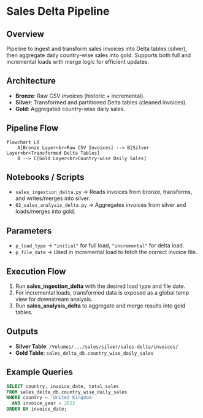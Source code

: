 # Sales Delta Pipeline  

## Overview  
Pipeline to ingest and transform sales invoices into Delta tables (silver), then aggregate daily country-wise sales into gold. Supports both full and incremental loads with merge logic for efficient updates.  

## Architecture  
- **Bronze**: Raw CSV invoices (historic + incremental).  
- **Silver**: Transformed and partitioned Delta tables (cleaned invoices).  
- **Gold**: Aggregated country-wise daily sales.  

## Pipeline Flow  
```mermaid
flowchart LR
    A[Bronze Layer<br>Raw CSV Invoices] --> B[Silver Layer<br>Transformed Delta Tables]
    B --> C[Gold Layer<br>Country-wise Daily Sales]
```  

## Notebooks / Scripts  
- `sales_ingestion_delta.py` → Reads invoices from bronze, transforms, and writes/merges into silver.  
- `02_sales_analysis_delta.py` → Aggregates invoices from silver and loads/merges into gold.  

## Parameters  
- `p_load_type` → `"initial"` for full load, `"incremental"` for delta load.  
- `p_file_date` → Used in incremental load to fetch the correct invoice file.  

## Execution Flow  
1. Run **sales_ingestion_delta** with the desired load type and file date.  
2. For incremental loads, transformed data is exposed as a global temp view for downstream analysis.  
3. Run **sales_analysis_delta** to aggregate and merge results into gold tables.  

## Outputs  
- **Silver Table**: `/Volumes/.../sales/silver/sales-delta/invoices/`  
- **Gold Table**: `sales_delta_db.country_wise_daily_sales`  

## Example Queries  
```sql
SELECT country, invoice_date, total_sales
FROM sales_delta_db.country_wise_daily_sales
WHERE country = 'United Kingdom'
  AND invoice_year = 2022
ORDER BY invoice_date;
```  
